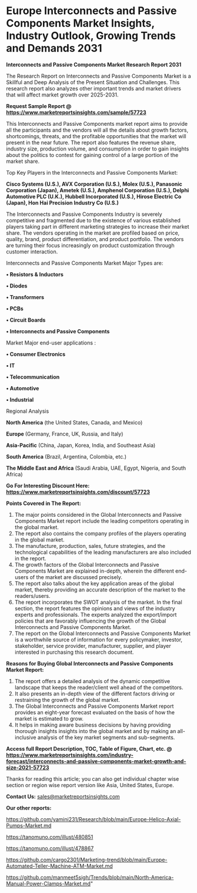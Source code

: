 # Europe Interconnects and Passive Components Market Insights, Industry Outlook, Growing Trends and Demands 2031

<strong>Interconnects and Passive Components Market Research Report 2031</strong>

The Research Report on Interconnects and Passive Components Market is a Skillful and Deep Analysis of the Present Situation and Challenges. This research report also analyzes other important trends and market drivers that will affect market growth over 2025-2031.

<strong>Request Sample Report @ <a href=https://www.marketreportsinsights.com/sample/57723>https://www.marketreportsinsights.com/sample/57723</a></strong>

This Interconnects and Passive Components market report aims to provide all the participants and the vendors will all the details about growth factors, shortcomings, threats, and the profitable opportunities that the market will present in the near future. The report also features the revenue share, industry size, production volume, and consumption in order to gain insights about the politics to contest for gaining control of a large portion of the market share.

Top Key Players in the Interconnects and Passive Components Market:

<strong>Cisco Systems (U.S.), AVX Corporation (U.S.), Molex (U.S.), Panasonic Corporation (Japan), Ametek (U.S.), Amphenol Corporation (U.S.), Delphi Automotive PLC (U.K.), Hubbell Incorporated (U.S.), Hirose Electric Co (Japan), Hon Hai Precision Industry Co (U.S.)</strong>

The Interconnects and Passive Components Industry is severely competitive and fragmented due to the existence of various established players taking part in different marketing strategies to increase their market share. The vendors operating in the market are profiled based on price, quality, brand, product differentiation, and product portfolio. The vendors are turning their focus increasingly on product customization through customer interaction.

Interconnects and Passive Components Market Major Types are:

<strong>• Resistors & Inductors

• Diodes

• Transformers

• PCBs

• Circuit Boards

• Interconnects and Passive Components</strong>

Market Major end-user applications :

<strong>• Consumer Electronics

• IT

• Telecommunication

• Automotive

• Industrial</strong>

Regional Analysis

</u><strong><b>North America</b></strong> (the United States, Canada, and Mexico)

<strong><b>Europe </b></strong>(Germany, France, UK, Russia, and Italy)

<strong><b>Asia-Pacific</b></strong> (China, Japan, Korea, India, and Southeast Asia)

<strong><b>South America</b></strong> (Brazil, Argentina, Colombia, etc.)

<strong><b>The Middle East and Africa</b></strong> (Saudi Arabia, UAE, Egypt, Nigeria, and South Africa)

<strong>Go For Interesting Discount Here: <a href=https://www.marketreportsinsights.com/discount/57723>https://www.marketreportsinsights.com/discount/57723</a></strong>

<strong>Points Covered in The Report:</strong>
<ol>
  <li>The major points considered in the Global Interconnects and Passive Components Market report include the leading competitors operating in the global market.</li>
  <li>The report also contains the company profiles of the players operating in the global market.</li>
  <li>The manufacture, production, sales, future strategies, and the technological capabilities of the leading manufacturers are also included in the report.</li>
  <li>The growth factors of the Global Interconnects and Passive Components Market are explained in-depth, wherein the different end-users of the market are discussed precisely.</li>
  <li>The report also talks about the key application areas of the global market, thereby providing an accurate description of the market to the readers/users.</li>
  <li>The report incorporates the SWOT analysis of the market. In the final section, the report features the opinions and views of the industry experts and professionals. The experts analyzed the export/import policies that are favorably influencing the growth of the Global Interconnects and Passive Components Market.</li>
  <li>The report on the Global Interconnects and Passive Components Market is a worthwhile source of information for every policymaker, investor, stakeholder, service provider, manufacturer, supplier, and player interested in purchasing this research document.</li>
</ol>
<strong>Reasons for Buying Global Interconnects and Passive Components Market Report:</strong>

<ol>
  <li>The report offers a detailed analysis of the dynamic competitive landscape that keeps the reader/client well ahead of the competitors.</li>
  <li>It also presents an in-depth view of the different factors driving or restraining the growth of the global market.</li>
  <li>The Global Interconnects and Passive Components Market report provides an eight-year forecast evaluated on the basis of how the market is estimated to grow.</li>
  <li>It helps in making aware business decisions by having providing thorough insights insights into the global market and by making an all-inclusive analysis of the key market segments and sub-segments.</li>
</ol>
<strong>Access full Report Description, TOC, Table of Figure, Chart, etc. @ <a href=https://www.marketreportsinsights.com/industry-forecast/interconnects-and-passive-components-market-growth-and-size-2021-57723>https://www.marketreportsinsights.com/industry-forecast/interconnects-and-passive-components-market-growth-and-size-2021-57723</a></strong>


Thanks for reading this article; you can also get individual chapter wise section or region wise report version like Asia, United States, Europe.

<strong>Contact Us:</strong>
sales@marketreportsinsights.com

<strong>Our other reports:</strong>

<a href=https://github.com/yamini231/Research/blob/main/Europe-Helico-Axial-Pumps-Market.md>https://github.com/yamini231/Research/blob/main/Europe-Helico-Axial-Pumps-Market.md</a>

<a href=https://tanomuno.com/illust/480851>https://tanomuno.com/illust/480851</a>

<a href=https://tanomuno.com/illust/478867>https://tanomuno.com/illust/478867</a>

<a href=https://github.com/cargo2301/Marketing-trend/blob/main/Europe-Automated-Teller-Machine-ATM-Market.md>https://github.com/cargo2301/Marketing-trend/blob/main/Europe-Automated-Teller-Machine-ATM-Market.md</a>

<a href=https://github.com/manmeet5sigh/Trends/blob/main/North-America-Manual-Power-Clamps-Market.md>https://github.com/manmeet5sigh/Trends/blob/main/North-America-Manual-Power-Clamps-Market.md</a>"
